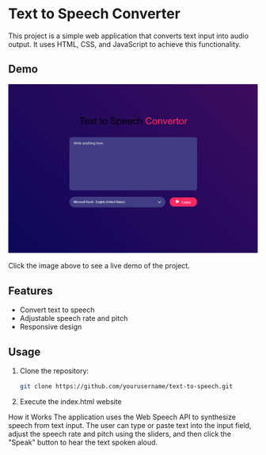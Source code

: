 # Text to Speech Converter

This project is a simple web application that converts text input into audio output. It uses HTML, CSS, and JavaScript to achieve this functionality.

## Demo

[![Demo](screenshot/img.png)](https://itswasabi101.github.io/TextToSpeech/)

Click the image above to see a live demo of the project.

## Features

- Convert text to speech
- Adjustable speech rate and pitch
- Responsive design

## Usage

1. Clone the repository:
   ```bash
   git clone https://github.com/yourusername/text-to-speech.git
2. Execute the index.html website 

How it Works
The application uses the Web Speech API to synthesize speech from text input. The user can type or paste text into the input field, adjust the speech rate and pitch using the sliders, and then click the "Speak" button to hear the text spoken aloud.



